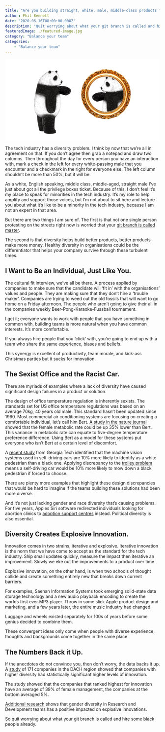 ```yaml
---
title: "Are you building straight, white, male, middle-class products for straight, white, male, middle-class people?"
author: Phil Bennett
date: "2020-06-16T08:00:00.000Z"
description: "Quit worrying about what your git branch is called and hire for diversity already."
featuredImage: ./featured-image.jpg
category: "Balance your team"
categories: 
    - "Balance your team" 
---
```

![A white panda looking in the mirror](./featured-image.jpg)

The tech industry has a diversity problem. I think by now that we’re all in agreement on that. If you don’t agree then grab a notepad and draw two columns. Then throughout the day for every person you have an interaction with, mark a check in the left for every white-passing male that you encounter and a checkmark in the right for everyone else. The left column shouldn’t be more than 50%, but it will be. 

As a white, English speaking, middle class, middle-aged, straight male I’ve just about got all the privilege boxes ticket. Because of this, I don’t feel it’s my place to speak for minorities in the tech industry. It’s my role to help amplify and support those voices, but I’m not about to sit here and lecture you about what it’s like to be a minority in the tech industry, because I am not an expert in that area. 

But there are two things I am sure of. The first is that not one single person protesting on the streets right now is worried that your [git branch is called master](https://www.zdnet.com/article/github-to-replace-master-with-alternative-term-to-avoid-slavery-references/).

The second is that diversity helps build better products, better products make more money. Healthy diversity in organisations could be the differentiator that helps your company survive through these turbulent times. 

## I Want to Be an Individual, Just Like You. 
The cultural fit interview, we’ve all be there. A process applied by companies to make sure that the candidate will ‘fit in’ with the organisations’ values and people. They are making sure that they don’t hire a ‘trouble maker’. Companies are trying to weed out the old fossils that will want to go home on a Friday afternoon. The people who aren’t going to give their all in the companies weekly Beer-Pong-Karaoke-Fussball tournament. 

I get it; everyone wants to work with people that you have something in common with, building teams is more natural when you have common interests. It’s more comfortable. 

If you always hire people that you ‘click’ with, you’re going to end up with a team who share the same experience, biases and beliefs. 

This synergy is excellent of productivity, team morale, and kick-ass Christmas parties but it sucks for innovation. 

## The Sexist Office and the Racist Car. 
There are myriads of examples where a lack of diversity have caused significant design failures in a product or solution. 

The design of office temperature regulation is inherently sexists. The standards set for US office temperature regulations was based on an average 70kg, 40 years old male. This standard hasn’t been updated since 1960. Most commercial air conditioning systems are focusing on creating a comfortable individual, let’s call him Bert. [A study in the nature journal](https://www.nature.com/articles/nclimate2741) showed that the female metabolic rate could be up 35% lower than Bert. This variance in metabolic rate can equate to five-degree temperature preference difference. Using Bert as a model for these systems put everyone who isn’t Bert at a certain level of discomfort. 

A [recent study](https://arxiv.org/pdf/1902.11097.pdf) from Georgia Tech identified that the machine vision systems used in self-driving cars are 10% more likely to identify as a white pedestrian than a black one. Applying discrepancy to the [trolley problem](https://en.wikipedia.org/wiki/Trolley_problem) means a self-driving car would be 10% more likely to mow down a black pedestrian if forced to choose. 

There are plenty more examples that highlight these design discrepancies that would be hard to imagine if the teams building these solutions had been more diverse. 

And it’s not just lacking gender and race diversity that’s causing problems. For five years, Apples Siri software redirected individuals looking for abortion clinics to [adoption support centres](https://www.salon.com/2016/01/29/siri_find_me_an_abortion_provider_apples_weird_anti_choice_glitch_is_finally_on_its_way_out/) instead. Political diversity is also essential. 

## Diversity Creates Explosive Innovation. 
Innovation comes in two strains, iterative and explosive. Iterative innovation is the norm that we have come to accept as the standard for the tech industry. Ship small updates quickly, measure the impact then iterative an improvement. Slowly we eke out the improvements to a product over time. 

Explosive innovation, on the other hand, is when two schools of thought collide and create something entirely new that breaks down current barriers. 

For examples, Saehan Information Systems took emerging solid-state data storage technology and a new audio playback encoding to create the worlds first ever MP3 player. Throw in some slick Apple product design and marketing, and a few years later, the entire music industry had changed. 

Luggage and wheels existed separately for 100s of years before some genius decided to combine them. 

These convergent ideas only come when people with diverse experience, thoughts and backgrounds come together in the same place. 

## The Numbers Back it Up.
If the anecdotes do not convince you, then don’t worry, the data backs it up. A [study](https://www.bcg.com/publications/2017/people-organization-leadership-talent-innovation-through-diversity-mix-that-matters.aspx) of 171 companies in the DACH region showed that companies with higher diversity had statistically significant higher levels of innovation. 

The study showed that the companies that ranked highest for innovation have an average of 39% of female management, the companies at the bottom averaged 5%. 

[Additional research](https://www.tandfonline.com/doi/abs/10.5172/impp.2013.15.2.149) shows that gender diversity in Research and Development teams has a positive impacted on explosive innovations. 

So quit worrying about what your git branch is called and hire some black people already. 